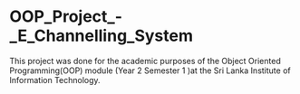 # OOP_Project_-_E_Channelling_System

This project was done for the academic purposes of the Object Oriented Programming(OOP) module (Year 2 Semester 1 )at the Sri Lanka Institute of Information Technology.
